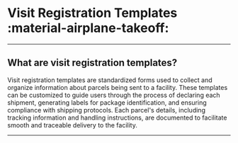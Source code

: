 # Visit Registration Templates :material-airplane-takeoff:

_____________________________________________________________________________________________________

## What are visit registration templates?

Visit registration templates are standardized forms used to collect and organize information about parcels being sent to a facility. These templates can be customized to guide users through the process of declaring each shipment, generating labels for package identification, and ensuring compliance with shipping protocols. Each parcel's details, including tracking information and handling instructions, are documented to facilitate smooth and traceable delivery to the facility.

_____________________________________________________________________________________________________
